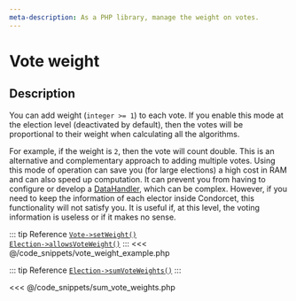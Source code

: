 ```yaml
---
meta-description: As a PHP library, manage the weight on votes.
---
```

# Vote weight

## Description

You can add weight (`integer >= 1`) to each vote.
If you enable this mode at the election level (deactivated by default), then the votes will be proportional to their weight when calculating all the algorithms.

For example, if the weight is `2`, then the vote will count double. This is an alternative and complementary approach to adding multiple votes. Using this mode of operation can save you (for large elections) a high cost in RAM and can also speed up computation. It can prevent you from having to configure or develop a [DataHandler](/book/3.AsPhpLibrary/8.GoFurther/5.GetStartedToHandleMillionsOfVotes.md), which can be complex. 
However, if you need to keep the information of each elector inside Condorcet, this functionality will not satisfy you. It is useful if, at this level, the voting information is useless or if it makes no sense.

::: tip Reference
[`Vote->setWeight()`](/api-reference/Vote%20Class/Vote--setWeight)  
[`Election->allowsVoteWeight()`](/api-reference/Election%20Class/Election--allowsVoteWeight)
:::
<<< @/code_snippets/vote_weight_example.php

::: tip Reference
[`Election->sumVoteWeights()`](/api-reference/Election%20Class/Election--sumVoteWeights.md)
:::

<<< @/code_snippets/sum_vote_weights.php


